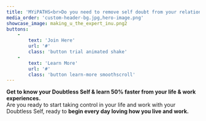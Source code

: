 ```yaml
---
title: 'MYiPATHS<br>Do you need to remove self doubt from your relationship and professional roles?'
media_order: 'custom-header-bg.jpg,hero-image.png'
showcase_image: making_u_the_expert_inu.png2
buttons:
    -
        text: 'Join Here'
        url: '#'
        class: 'button trial animated shake'
    -
        text: 'Learn More'
        url: '#'
        class: 'button learn-more smoothscroll'
---
```


**Get to know your Doubtless Self & learn 50% faster from your life & work experiences.**<br>
Are you ready to start taking control in your life and work with your Doubtless Self, ready to **begin every day loving how you live and work.**